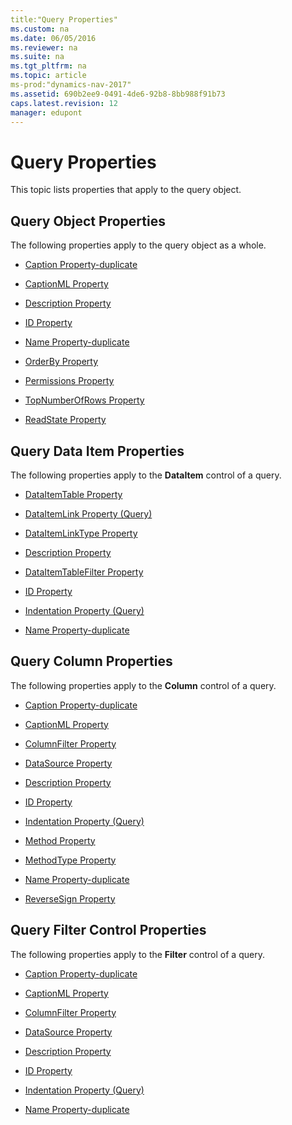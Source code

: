 ```yaml
---
title:"Query Properties"
ms.custom: na
ms.date: 06/05/2016
ms.reviewer: na
ms.suite: na
ms.tgt_pltfrm: na
ms.topic: article
ms-prod:"dynamics-nav-2017"
ms.assetid: 690b2ee9-0491-4de6-92b8-8bb988f91b73
caps.latest.revision: 12
manager: edupont
---
```

# Query Properties
This topic lists properties that apply to the query object.  
  
## Query Object Properties  
 The following properties apply to the query object as a whole.  
  
-   [Caption Property\-duplicate](Caption-Property-duplicate.md)  
  
-   [CaptionML Property](CaptionML-Property.md)  
  
-   [Description Property](Description-Property.md)  
  
-   [ID Property](ID-Property.md)  
  
-   [Name Property\-duplicate](Name-Property-duplicate.md)  
  
-   [OrderBy Property](OrderBy-Property.md)  
  
-   [Permissions Property](Permissions-Property.md)  
  
-   [TopNumberOfRows Property](TopNumberOfRows-Property.md)  
  
-   [ReadState Property](ReadState-Property.md)  
  
## Query Data Item Properties  
 The following properties apply to the **DataItem** control of a query.  
  
-   [DataItemTable Property](DataItemTable-Property.md)  
  
-   [DataItemLink Property \(Query\)](DataItemLink-Property--Query-.md)  
  
-   [DataItemLinkType Property](DataItemLinkType-Property.md)  
  
-   [Description Property](Description-Property.md)  
  
-   [DataItemTableFilter Property](DataItemTableFilter-Property.md)  
  
-   [ID Property](ID-Property.md)  
  
-   [Indentation Property \(Query\)](Indentation-Property--Query-.md)  
  
-   [Name Property\-duplicate](Name-Property-duplicate.md)  
  
## Query Column Properties  
 The following properties apply to the **Column** control of a query.  
  
-   [Caption Property\-duplicate](Caption-Property-duplicate.md)  
  
-   [CaptionML Property](CaptionML-Property.md)  
  
-   [ColumnFilter Property](ColumnFilter-Property.md)  
  
-   [DataSource Property](DataSource-Property.md)  
  
-   [Description Property](Description-Property.md)  
  
-   [ID Property](ID-Property.md)  
  
-   [Indentation Property \(Query\)](Indentation-Property--Query-.md)  
  
-   [Method Property](Method-Property.md)  
  
-   [MethodType Property](MethodType-Property.md)  
  
-   [Name Property\-duplicate](Name-Property-duplicate.md)  
  
-   [ReverseSign Property](ReverseSign-Property.md)  
  
## Query Filter Control Properties  
 The following properties apply to the **Filter** control of a query.  
  
-   [Caption Property\-duplicate](Caption-Property-duplicate.md)  
  
-   [CaptionML Property](CaptionML-Property.md)  
  
-   [ColumnFilter Property](ColumnFilter-Property.md)  
  
-   [DataSource Property](DataSource-Property.md)  
  
-   [Description Property](Description-Property.md)  
  
-   [ID Property](ID-Property.md)  
  
-   [Indentation Property \(Query\)](Indentation-Property--Query-.md)  
  
-   [Name Property\-duplicate](Name-Property-duplicate.md)